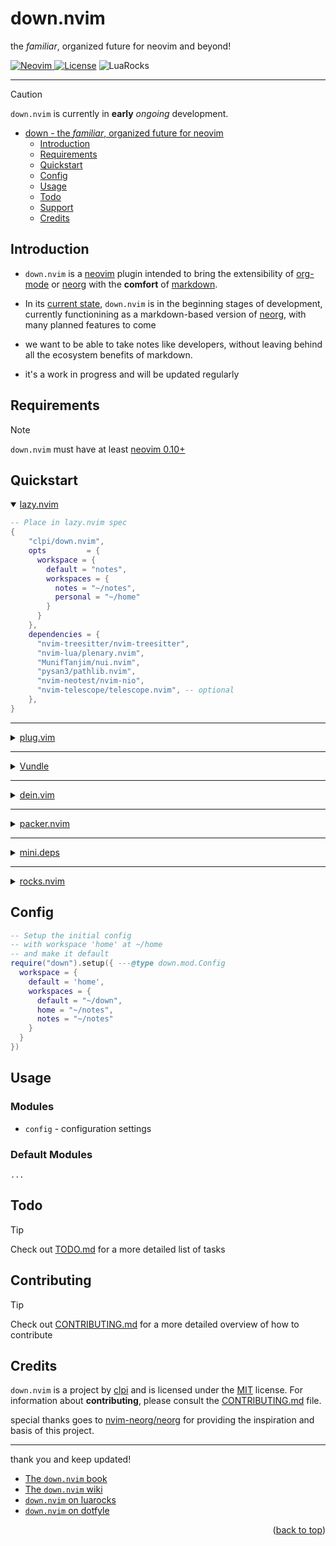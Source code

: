 # down.nvim 

the _familiar_, organized future for neovim and beyond!

<a href="https://neovim.io"> ![Neovim](https://img.shields.io/badge/Neovim%200.10+-brightgreen?style=for-the-badge) </a>
<a href="./LICENSE"> ![License](https://img.shields.io/badge/license-GPL%20v3-brightgreen?style=for-the-badge)</a>
![LuaRocks](https://img.shields.io/luarocks/v/clpi/down.nvim)

---

> [!Caution]
>
> `down.nvim` is currently in **early** *ongoing* development.

<!--toc:start-->

- [down - the _familiar_, organized future for neovim](#down-the-familiar-organized-future-for-neovim)
  - [Introduction](#introduction)
  - [Requirements](#requirements)
  - [Quickstart](#quickstart)
  - [Config](#config)
  - [Usage](#usage)
  - [Todo](#todo)
  - [Support](#support)
  - [Credits](#credits)
  <!--toc:end-->

## Introduction

- `down.nvim` is a [neovim](#) plugin intended to bring the extensibility of [org-mode](#) or [neorg](github.com/nvim-neorg/neorg) with the **comfort** of [markdown](#).

- In its [current state](#), `down.nvim` is in the beginning stages of development, currently functionining as a markdown-based version of [neorg](#), with many planned features to come

- we want to be able to take notes like developers, without leaving behind all the ecosystem benefits of markdown.

- it's a work in progress and will be updated regularly

## Requirements

> [!Note]
>
> `down.nvim` must have at least [neovim 0.10+](https://neovim.io)

## Quickstart

<details open>
  <summary>
<a href="https://github.com/folke/lazy.nvim">lazy.nvim</a>
  </summary>

```lua
-- Place in lazy.nvim spec
{
    "clpi/down.nvim",
    opts         = {
      workspace = {
        default = "notes",
        workspaces = {
          notes = "~/notes",
          personal = "~/home"
        }
      }
    },
    dependencies = {
      "nvim-treesitter/nvim-treesitter",
      "nvim-lua/plenary.nvim",
      "MunifTanjim/nui.nvim",
      "pysan3/pathlib.nvim",
      "nvim-neotest/nvim-nio",
      "nvim-telescope/telescope.nvim", -- optional
    },
}
```

</details>

---

<details>

  <summary>
<a href="https://github.com/junegunn/vim-plug">plug.vim</a>
  </summary>

> [!Caution]
>
> Not yet tested

```vim
Plug "nvim-telescope/telescope.nvim" " optional
Plug "nvim-treesitter/treesitter.nvim"
Plug "nvim-lua/plenary.nvim",
Plug "MunifTanjim/nui.nvim",
Plug "pysan3/pathlib.nvim"
Plug "clpi/down.nvim", {
    \ "branch" : "master",
    \ "do"     : ':lua require([[down]]).setup({
    \     workspace = {
    \         workspaces = {
    \           wiki = [[~/wiki]],
    \           default = [[~/down]],
    \           notes = [[~/notes]]
    \         }
    \     }
    \ })'
    \ }
```

</details>

---

<details>
<summary><a href="https://github.com/VundleVim/Vundle.vim">Vundle</a></summary>

> [!Caution]
>
> Not yet tested

```vim
Plugin "pysan3/pathlib.nvim"
Plugin 'nvim-telescope/telescope.nvim'
Plugin "nvim-lua/plenary.nvim",
Plugin "MunifTanjim/nui.nvim",
Plugin 'clpi/down.nvim'
```

</details>

---

<details>

  <summary>
<a href="https://github.com/Shougo/dein.vim">dein.vim</a>
  </summary>

> [!Caution]
>
> Not yet tested

```vim
call dein#add("nvim-lua/plenary.nvim")
call dein#add("MunifTanjim/nui.nvim")
call dein#add('pysan3/pathlib.nvim')
call dein#add('nvim-telescope/telescope.nvim')
call dein#add('clpi/down.nvim')
```

</details>

---

<details>

  <summary>
<a href="https://github.com/wbthomason/packer.nvim">packer.nvim</a>
  </summary>

> [!Caution]
>
> Not yet tested

```lua
use {
  "clp/down.nvim",
  requires = {
        "nvim-telescope/telescope.nvim",
        "nvim-lua/plenary.nvim",
        "MunifTanjim/nui.nvim",
        "pysan3/pathlib.nvim"
  },
  tag = "*",
  branch = 'master',
  config = function()
      require("down").setup({
        workspace = {
            workspaces = {
              default = "~/down",
              home = "~/notes",
              notes = "~/notes"
            }
          }
      })
  end,
}
```

</details>

---

<details>

  <summary>
<a href="https://github.com/echasnovski/mini.deps">mini.deps</a>
  </summary>

> [!Caution]
>
> Not yet tested

```lua
{
  "clp/down.nvim",
}
```

</details>

---

<details>

  <summary>
<a href="#">rocks.nvim</a>
  </summary>

> [!Caution]
>
> Not yet tested

```
:Rocks install mini.lua
```

</details>

## Config

```lua
-- Setup the initial config
-- with workspace 'home' at ~/home
-- and make it default
require("down").setup({ ---@type down.mod.Config
  workspace = {
    default = 'home',
    workspaces = {
      default = "~/down",
      home = "~/notes",
      notes = "~/notes"
    }
  }
})
```

## Usage

### Modules

- `config` - configuration settings

### Default Modules

`...`

## Todo

> [!Tip]
>
> Check out [TODO.md](./TODO.md) for a more detailed list of tasks

## Contributing

> [!Tip]
>
> Check out [CONTRIBUTING.md](./CONTRIBUTING.md) for a more detailed overview of how to contribute

## Credits

`down.nvim` is a project by [clpi](github.com/clpi) and is licensed under the [MIT](./LICENSE) license. For information about **contributing**, please consult the [CONTRIBUTING.md](./CONTRIBUTING.md) file.

special thanks goes to [nvim-neorg/neorg](https://github.com/nvim-neorg/neorg) for providing the inspiration and basis of this project.

---

thank you and keep updated!

- [The `down.nvim` book](https://down.cli.st)
- [The `down.nvim` wiki](https://github.com/clpi/down.nvim/wiki)
- [`down.nvim` on luarocks](https://luarocks.org/inits/clpi/down.nvim)
- [`down.nvim` on dotfyle](https://dotfyle.com/plugins/clpi/down.nvim)

<!-- <div align="center"> -->
<p align="right">(<a href="#readme-top">back to top</a>)</p>

<!-- </div> -->

